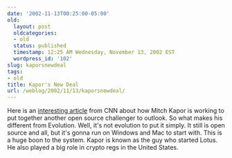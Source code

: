 ```yaml
---
date: '2002-11-13T00:25:00-05:00'
old:
  layout: post
  oldcategories:
  - old
  status: published
  timestamp: 12:25 AM Wednesday, November 13, 2002 EST
  wordpress_id: '102'
slug: kaporsnewdeal
tags:
- old
title: Kapor's New Deal
url: /weblog/2002/11/13/kaporsnewdeal/
---
```


Here is an [interesting article](http://www.cnn.com/2002/TECH/biztech/11/12/outlookchallenger.ap/index.html) from CNN about how Mitch Kapor is working to put together another open source challenger to outlook.  So what makes his different from Evolution.  Well, it's not evolution to put it simply.  It still is open source and all, but it's gonna run on Windows and Mac to start with.  This is a huge boon to the system.  Kapor is known as the guy who started Lotus.  He also played a big role in crypto regs in the United States.

